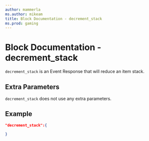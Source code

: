```yaml
---
author: mammerla
ms.author: mikeam
title: Block Documentation - decrement_stack
ms.prod: gaming
---
```


# Block Documentation - decrement_stack

`decrement_stack` is an Event Response that will reduce an item stack.

## Extra Parameters

`decrement_stack` does not use any extra parameters.

## Example

```json
"decrement_stack":{

}
```
